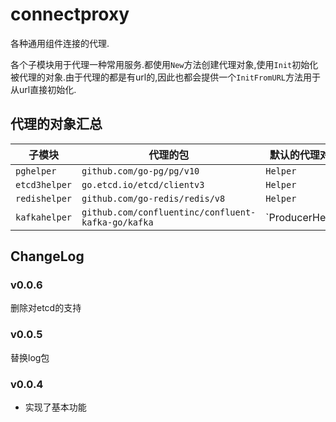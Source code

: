 # connectproxy

各种通用组件连接的代理.

各个子模块用于代理一种常用服务.都使用`New`方法创建代理对象,使用`Init`初始化被代理的对象.由于代理的都是有url的,因此也都会提供一个`InitFromURL`方法用于从url直接初始化.

## 代理的对象汇总

| 子模块       | 代理的包                                           | 默认的代理对象                                         |
| ------------ | -------------------------------------------------- | ------------------------------------------------------ |
| `pghelper`    | `github.com/go-pg/pg/v10`                           | `Helper`                                                |
| `etcd3helper` | `go.etcd.io/etcd/clientv3`                         | `Helper`                                                |
| `redishelper` | `github.com/go-redis/redis/v8`                        | `Helper`                                                |
| `kafkahelper` | `github.com/confluentinc/confluent-kafka-go/kafka` | `ProducerHelper|ConsumerHelper`                          |

## ChangeLog

### v0.0.6

删除对etcd的支持

### v0.0.5

替换log包

### v0.0.4

+ 实现了基本功能